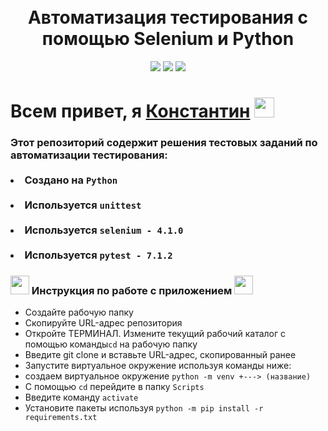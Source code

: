 <!-- Заголовок -->
<h1 align="center">
  <br>
  Автоматизация тестирования с помощью Selenium и Python
  <br>
</h1>
<!-- Описание -->
<p align="center">
  <a href="https://github.com/blackcater/blackcater/raw/main/images/Hi.gif" target="_blank">

  </a>
</p>
<!-- Иконки -->
<p align="center">
    <img src="https://img.shields.io/badge/Python-3.10.7-green">
    <img src="https://img.shields.io/badge/Selenium-4.1.0-yellow">
    <img src="https://img.shields.io/badge/PyTest-7.1.2-red">
</p>

 <div>
      <h1>Всем привет, я <a href="https://www.gilmanov.net/" target="_blank">Константин</a> <img src="https://github.com/blackcater/blackcater/raw/main/images/Hi.gif" height="32"/></h1>
      <h3>Этот репозиторий содержит решения тестовых заданий по автоматизации тестирования:
<br>
<br>
<li>Создано на <code>Python</code></li>
<br>
<li>Используется <code>unittest</code></li>
<br>
<li>Используется <code>selenium - 4.1.0</code></li>
<br>
<li>Используется <code>pytest - 7.1.2</code></li>



<h3><img src="https://img.icons8.com/dusk/64/000000/rocket.png" height="30"/> Инструкция по работе с приложением <img src="https://img.icons8.com/dusk/64/000000/rocket.png" height="30"/></h3>
<ul>
    <li>Создайте рабочую папку</li>
    <li>Скопируйте URL-адрес репозитория</li>
    <li>Откройте ТЕРМИНАЛ. Измените текущий рабочий каталог с помощью команды<code>cd</code> на рабочую папку</li> 
    <li>Введите git clone и вставьте URL-адрес, скопированный ранее</li>
    <li>Запустите виртуальное окружение используя команды ниже:</li>
    <li>создаем виртуальное окружение <code>python -m venv +---> (название)</code></li>
    <li>С помощью <code>cd</code> перейдите в папку <code>Scripts</code></li>
    <li>Введите команду <code>activate</code></li>
    <li>Установите пакеты используя <code>python -m pip install -r requirements.txt</code> 
</ul>

